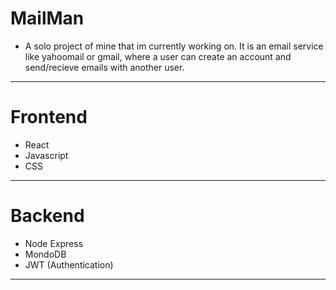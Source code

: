 # MailMan
- A solo project of mine that im currently working on.  It is an email service like yahoomail or gmail, where a user can create an account and send/recieve emails with another user.
***************
# Frontend <br/>
- React <br/>
- Javascript<br/>
- CSS<br/>
***************
# Backend <br/>
- Node Express
- MondoDB
- JWT (Authentication) <br/>
****************
